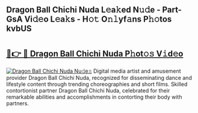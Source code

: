 ## Dragon Ball Chichi Nuda L𝚎a𝚔ed N𝚞𝚍e - Part-GsA Vi𝚍𝚎o L𝚎a𝚔s - H𝚘𝚝 O𝚗𝚕yf𝚊ns P𝚑𝚘tos kvbUS

# <h2><a href="http://kf217x.oniu.top/?m=Dragon+Ball+Chichi+Nuda">🔗👉 🔴 Dragon Ball Chichi Nuda P𝚑ot𝚘𝚜 V𝚒d𝚎o</a></h2>

[![Dragon Ball Chichi Nuda Nu𝚍e𝚜](https://i.imgur.com/0qMVB7G.gif)](http://kf217x.oniu.top/?m=Dragon+Ball+Chichi+Nuda)
Digital media artist and amusement provider Dragon Ball Chichi Nuda, recognized for disseminating dance and lifestyle content through trending choreographies and short films. Skilled contortionist partner Dragon Ball Chichi Nuda, celebrated for their remarkable abilities and accomplishments in contorting their body with partners.  
